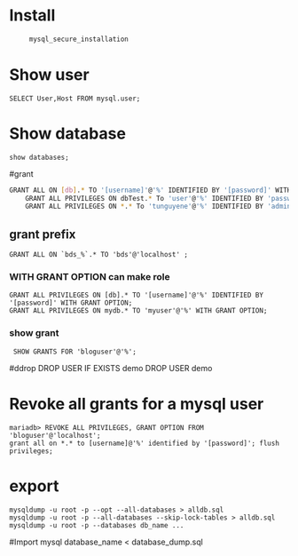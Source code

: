 # Install
 
```bash
	 mysql_secure_installation
```

# Show user
	SELECT User,Host FROM mysql.user;
# Show database
	show databases;

#grant

```sh
GRANT ALL ON [db].* TO '[username]'@'%' IDENTIFIED BY '[password]' WITH GRANT OPTION;
	GRANT ALL PRIVILEGES ON dbTest.* To 'user'@'%' IDENTIFIED BY 'password';
	GRANT ALL PRIVILEGES ON *.* To 'tunguyene'@'%' IDENTIFIED BY 'admin$123';
```

## grant prefix
 	GRANT ALL ON `bds_%`.* TO 'bds'@'localhost' ;

### WITH GRANT OPTION can make role
	GRANT ALL PRIVILEGES ON [db].* TO '[username]'@'%' IDENTIFIED BY '[password]' WITH GRANT OPTION;
	GRANT ALL PRIVILEGES ON mydb.* TO 'myuser'@'%' WITH GRANT OPTION;

### show grant
	 SHOW GRANTS FOR 'bloguser'@'%';

#ddrop
 	DROP USER IF EXISTS demo
 	DROP USER demo


# Revoke all grants for a mysql user
	mariadb> REVOKE ALL PRIVILEGES, GRANT OPTION FROM 'bloguser'@'localhost';
	grant all on *.* to [username]@'%' identified by '[password]'; flush privileges;

# export
	mysqldump -u root -p --opt --all-databases > alldb.sql
	mysqldump -u root -p --all-databases --skip-lock-tables > alldb.sql
	mysqldump -u root -p --databases db_name ...


#Import
	mysql database_name < database_dump.sql


	